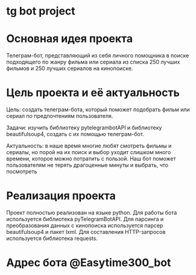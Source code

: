 # tg bot project

# Основная идея проекта
Телеграм-бот, представляющий из себя личного помощника в поиске подходящего по жанру фильма или сериала 
из списка 250 лучших фильмов и 250 лучших сериалов на кинопоиске.

# Цель проекта и её актуальность
Цель: создать телеграм-бота, который поможет подобрать фильм или сериал по предпочтениям пользователя.

Задачи: изучить библиотеку pytelegrambotAPI и библиотеку beautifulsoup4, создать с их помощью телеграм-бот.

Актуальность: в наше время многие любят смотреть фильмы и сериалы, но порой на их поиск и выбор уходит слишком много времени, которое можно потратить с пользой. Наш бот поможет пользователям не терять драгоценные минуты и выбрать, что посмотреть

# Реализация проекта
Проект полностью реализован на языке python. Для работы бота используется библиотека pyTelegramBotAPI. 
Для парсинга и преобразования данных с кинопоиска используется парсер beautifulsoup4 и пакет lxml. 
Для составления HTTP-запросов используется библиотека requests. 

# Адрес бота @Easytime300_bot
